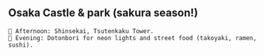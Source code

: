 ## Osaka Castle & park (sakura season!)

    

    🎡 Afternoon: Shinsekai, Tsutenkaku Tower.
    🌃 Evening: Dotonbori for neon lights and street food (takoyaki, ramen, sushi).